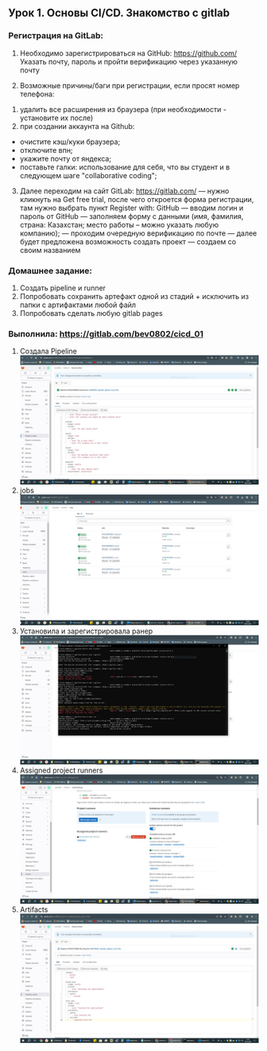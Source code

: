 ## Урок 1. Основы CI/CD. Знакомство с gitlab

### Регистрация на GitLab:

1. Необходимо зарегистрироваться на GitHub: https://github.com/
   Указать почту, пароль и пройти верификацию через указанную почту

2. Возможные причины/баги при регистрации, если просят номер телефона:

1) удалить все расширения из браузера (при необходимости - установите их после)
2) при создании аккаунта на Github:

- очистите кэш/куки браузера;
- отключите впн;
- укажите почту от яндекса;
- поставьте галки: использование для себя, что вы студент и в следующем шаге "collaborative coding";

3. Далее переходим на сайт GitLab: https://gitlab.com/
   — нужно кликнуть на Get free trial, после чего откроется форма регистрации, там нужно выбрать пункт Register with: GitHub
   — вводим логин и пароль от GitHub
   — заполняем форму с данными (имя, фамилия, страна: Казахстан; место работы – можно указать любую компанию);
   — проходим очередную верификацию по почте
   — далее будет предложена возможность создать проект — создаем со своим названием

### Домашнее задание:

1. Создать pipeline и runner
2. Попробовать сохранить артефакт одной из стадий + исключить из папки с артифактами любой файл
3. Попробовать сделать любую gitlab pages

### Выполнила: https://gitlab.com/bev0802/cicd_01

1. Cоздала Pipeline
   ![1. Cоздала Pipeline](Pipeline.jpg)
2. jobs
   ![2. jobs](jobs.jpg)
3. Установила и зарегистрировала ранер
   ![3. Установила и зарегистрировала ранер](RunerReg.JPG)
4. Assigned project runners
   ![Assigned_project_runners](Assigned_project_runners.JPG)
5. Artifacts   
   ![Artifacts](Artifacts.JPG)
